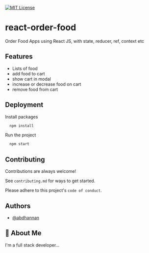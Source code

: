 [![MIT License](https://img.shields.io/badge/License-MIT-green.svg)](https://choosealicense.com/licenses/mit/)
# react-order-food
Order Food Apps using React JS, with state, reducer, ref, context etc




## Features

* Lists of food
* add food to cart
* show cart in modal
* increase or decrease food on cart
* remove food from cart

## Deployment

Install packages

```bash
  npm install
```

Run the project

```bash
  npm start
```

## Contributing

Contributions are always welcome!

See `contributing.md` for ways to get started.

Please adhere to this project's `code of conduct`.


## Authors

- [@abdhannan](https://www.github.com/abdhannan)


## 🚀 About Me
I'm a full stack developer...

